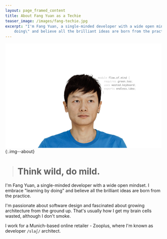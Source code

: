 ```yaml
---
layout: page_framed_content
title: About Fang Yuan as a Techie
teaser_image: /images/fang-techie.jpg
excerpt: "I'm Fang Yuan, a single-minded developer with a wide open mindset. I embrace \"learning by
    doing\" and believe all the brilliant ideas are born from the practice."
---
```


![](/images/fang-techie.jpg){:.img--about}

> # Think wild, do mild.

I'm Fang Yuan, a single-minded developer with a wide open mindset. I embrace "learning by doing" and
believe all the brilliant ideas are born from the practice.

I'm passionate about software design and fascinated about growing architecture from the ground up.
That's usually how I get my brain cells wasted, although I don't smoke.

I work for a Munich-based online retailer - Zooplus, where I'm known as developer `/slaʃ/` architect.
